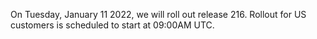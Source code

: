 On Tuesday, January 11 2022,  we will roll out release 216. Rollout for US customers is scheduled to start at 09:00AM UTC.
